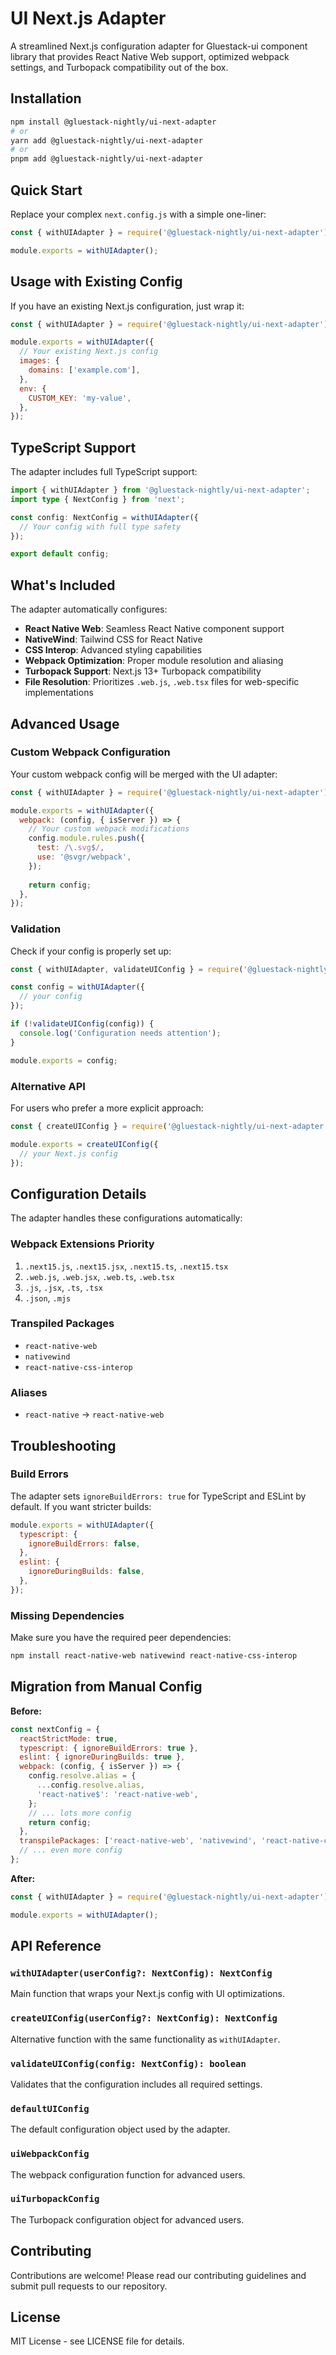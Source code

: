 # UI Next.js Adapter

A streamlined Next.js configuration adapter for Gluestack-ui component library that provides React Native Web support, optimized webpack settings, and Turbopack compatibility out of the box.

## Installation

```bash
npm install @gluestack-nightly/ui-next-adapter
# or
yarn add @gluestack-nightly/ui-next-adapter
# or
pnpm add @gluestack-nightly/ui-next-adapter
```

## Quick Start

Replace your complex `next.config.js` with a simple one-liner:

```javascript
const { withUIAdapter } = require('@gluestack-nightly/ui-next-adapter');

module.exports = withUIAdapter();
```

## Usage with Existing Config

If you have an existing Next.js configuration, just wrap it:

```javascript
const { withUIAdapter } = require('@gluestack-nightly/ui-next-adapter');

module.exports = withUIAdapter({
  // Your existing Next.js config
  images: {
    domains: ['example.com'],
  },
  env: {
    CUSTOM_KEY: 'my-value',
  },
});
```

## TypeScript Support

The adapter includes full TypeScript support:

```typescript
import { withUIAdapter } from '@gluestack-nightly/ui-next-adapter';
import type { NextConfig } from 'next';

const config: NextConfig = withUIAdapter({
  // Your config with full type safety
});

export default config;
```

## What's Included

The adapter automatically configures:

- **React Native Web**: Seamless React Native component support
- **NativeWind**: Tailwind CSS for React Native
- **CSS Interop**: Advanced styling capabilities
- **Webpack Optimization**: Proper module resolution and aliasing
- **Turbopack Support**: Next.js 13+ Turbopack compatibility
- **File Resolution**: Prioritizes `.web.js`, `.web.tsx` files for web-specific implementations

## Advanced Usage

### Custom Webpack Configuration

Your custom webpack config will be merged with the UI adapter:

```javascript
const { withUIAdapter } = require('@gluestack-nightly/ui-next-adapter');

module.exports = withUIAdapter({
  webpack: (config, { isServer }) => {
    // Your custom webpack modifications
    config.module.rules.push({
      test: /\.svg$/,
      use: '@svgr/webpack',
    });
    
    return config;
  },
});
```

### Validation

Check if your config is properly set up:

```javascript
const { withUIAdapter, validateUIConfig } = require('@gluestack-nightly/ui-next-adapter');

const config = withUIAdapter({
  // your config
});

if (!validateUIConfig(config)) {
  console.log('Configuration needs attention');
}

module.exports = config;
```

### Alternative API

For users who prefer a more explicit approach:

```javascript
const { createUIConfig } = require('@gluestack-nightly/ui-next-adapter');

module.exports = createUIConfig({
  // your Next.js config
});
```

## Configuration Details

The adapter handles these configurations automatically:

### Webpack Extensions Priority
1. `.next15.js`, `.next15.jsx`, `.next15.ts`, `.next15.tsx`
2. `.web.js`, `.web.jsx`, `.web.ts`, `.web.tsx`
3. `.js`, `.jsx`, `.ts`, `.tsx`
4. `.json`, `.mjs`

### Transpiled Packages
- `react-native-web`
- `nativewind`
- `react-native-css-interop`

### Aliases
- `react-native` → `react-native-web`

## Troubleshooting

### Build Errors
The adapter sets `ignoreBuildErrors: true` for TypeScript and ESLint by default. If you want stricter builds:

```javascript
module.exports = withUIAdapter({
  typescript: {
    ignoreBuildErrors: false,
  },
  eslint: {
    ignoreDuringBuilds: false,
  },
});
```

### Missing Dependencies
Make sure you have the required peer dependencies:

```bash
npm install react-native-web nativewind react-native-css-interop
```

## Migration from Manual Config

**Before:**
```javascript
const nextConfig = {
  reactStrictMode: true,
  typescript: { ignoreBuildErrors: true },
  eslint: { ignoreDuringBuilds: true },
  webpack: (config, { isServer }) => {
    config.resolve.alias = {
      ...config.resolve.alias,
      'react-native$': 'react-native-web',
    };
    // ... lots more config
    return config;
  },
  transpilePackages: ['react-native-web', 'nativewind', 'react-native-css-interop'],
  // ... even more config
};
```

**After:**
```javascript
const { withUIAdapter } = require('@gluestack-nightly/ui-next-adapter');

module.exports = withUIAdapter();
```

## API Reference

### `withUIAdapter(userConfig?: NextConfig): NextConfig`
Main function that wraps your Next.js config with UI optimizations.

### `createUIConfig(userConfig?: NextConfig): NextConfig`
Alternative function with the same functionality as `withUIAdapter`.

### `validateUIConfig(config: NextConfig): boolean`
Validates that the configuration includes all required settings.

### `defaultUIConfig`
The default configuration object used by the adapter.

### `uiWebpackConfig`
The webpack configuration function for advanced users.

### `uiTurbopackConfig`
The Turbopack configuration object for advanced users.

## Contributing

Contributions are welcome! Please read our contributing guidelines and submit pull requests to our repository.

## License

MIT License - see LICENSE file for details.